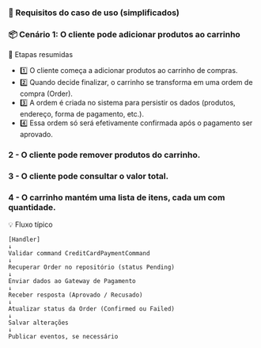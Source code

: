 
 ### 📄 Requisitos do caso de uso (simplificados)

### 📦 Cenário 1: O cliente pode adicionar produtos ao carrinho

📄 Etapas resumidas
- 1️⃣ O cliente começa a adicionar produtos ao carrinho de compras.
- 2️⃣ Quando decide finalizar, o carrinho se transforma em uma ordem de compra (Order).
- 3️⃣ A ordem é criada no sistema para persistir os dados (produtos, endereço, forma de pagamento, etc.).
- 4️⃣ Essa ordem só será efetivamente confirmada após o pagamento ser aprovado.

### 2 - O cliente pode remover produtos do carrinho.
### 3 - O cliente pode consultar o valor total.
### 4 - O carrinho mantém uma lista de itens, cada um com quantidade.


💡 Fluxo típico

```mermaid
[Handler]
↓
Validar command CreditCardPaymentCommand
↓
Recuperar Order no repositório (status Pending)
↓
Enviar dados ao Gateway de Pagamento
↓
Receber resposta (Aprovado / Recusado)
↓
Atualizar status da Order (Confirmed ou Failed)
↓
Salvar alterações
↓
Publicar eventos, se necessário
